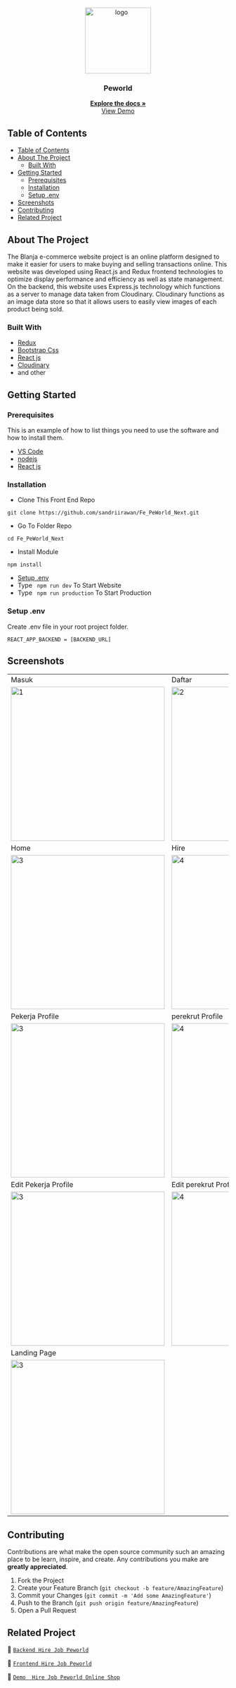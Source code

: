 <br />
<p align="center">
<div align="center">
  <img height="150" <img src="https://github.com/sandriirawan/Fe_PeWorld_Next/assets/80002249/ba9b545d-5143-4d03-8546-dad6b7c00cda" alt="logo" border="0"/>
</div>
  <h3 align="center">Peworld</h3>
  <p align="center">
    <a href="https://peworld-six.vercel.app/"><strong>Explore the docs »</strong></a>
    <br />
    <a href="https://peworld-six.vercel.app/">View Demo</a>
  </p>
</p>



<!-- TABLE OF CONTENTS -->

## Table of Contents

- [Table of Contents](#table-of-contents)
- [About The Project](#about-the-project)
  - [Built With](#built-with)
- [Getting Started](#getting-started)
  - [Prerequisites](#prerequisites)
  - [Installation](#installation)
  - [Setup .env](#setup-env)
- [Screenshots](#screenshots)
- [Contributing](#contributing)
- [Related Project](#related-project)

<!-- ABOUT THE PROJECT -->

## About The Project

The Blanja e-commerce website project is an online platform designed to make it easier for users to make buying and selling transactions online. This website was developed using React.js and Redux frontend technologies to optimize display performance and efficiency as well as state management. On the backend, this website uses Express.js technology which functions as a server to manage data taken from Cloudinary. Cloudinary functions as an image data store so that it allows users to easily view images of each product being sold.

### Built With

- [Redux](https://redux.js.org/)
- [Bootstrap Css](https://getbootstrap.com/)
- [React js](https://reactjs.org/)
- [Cloudinary](https://cloudinary.com/)
- and other

<!-- GETTING STARTED -->

## Getting Started

### Prerequisites

This is an example of how to list things you need to use the software and how to install them.
- [VS Code](https://code.visualstudio.com/)
- [nodejs](https://nodejs.org/en/download/)
- [React js](https://reactjs.org/)


### Installation

- Clone This Front End Repo

```
git clone https://github.com/sandriirawan/Fe_PeWorld_Next.git
```

- Go To Folder Repo

```
cd Fe_PeWorld_Next
```

- Install Module

```
npm install
```

- <a href="#setup-env">Setup .env</a>
- Type ` npm run dev` To Start Website
- Type ` npm run production` To Start Production

### Setup .env

Create .env file in your root project folder.

```
REACT_APP_BACKEND = [BACKEND_URL]
```

<!-- ROADMAP -->



## Screenshots

<table>
     <tr>
    <td>Masuk</td>
    <td>Daftar</td>
  </tr>
 <tr>
    <td><img width="350px" src="https://github.com/sandriirawan/Fe_PeWorld_Next/assets/80002249/68492fca-98b9-483c-a1c5-382df687e2fa" border="0" alt="1" /></td>
    <td> <img width="350px" src="https://github.com/sandriirawan/Fe_PeWorld_Next/assets/80002249/393e3d7b-bae6-437f-a028-1c0223dcdd39"  border="0"  alt="2" /></td>
  </tr>

   <tr>
     <td>Home</td>
    <td>Hire</td>
  </tr>
  <tr>
    <td><img width="350px" src="https://github.com/sandriirawan/Fe_PeWorld_Next/assets/80002249/013c2be8-091d-4dd1-a889-dd9acc92bcf4" border="0" alt="3" /> </td>
     <td><img width="350px" src="https://github.com/sandriirawan/Fe_PeWorld_Next/assets/80002249/a546fe9b-dae5-4157-add8-6fef08fd6698"  border="0" alt="4" /></td>
  </tr>
   <tr>
    <td>Pekerja Profile</td>
     <td>perekrut Profile</td>
  </tr>
    <td><img width="350px" src="https://github.com/sandriirawan/Fe_PeWorld_Next/assets/80002249/df1ccecf-64f8-49e1-8176-3cbeea787c2c" border="0" alt="3" /> </td>
     <td><img width="350px" src="https://github.com/sandriirawan/Fe_PeWorld_Next/assets/80002249/a19e5b9e-c24b-45fa-a894-8ddf19aac861"  border="0" alt="4" /></td>
  </tr>
   <tr>
    <td>Edit Pekerja Profile</td>
     <td>Edit perekrut Profile</td>
  </tr>
  <tr>
    <td><img width="350px"  src="https://github.com/sandriirawan/Fe_PeWorld_Next/assets/80002249/d2d5386e-9ac4-496b-a37a-d33ae7df38d2" border="0" alt="3" /> </td>
     <td><img width="350px"  src="https://github.com/sandriirawan/Fe_PeWorld_Next/assets/80002249/1ea1aba5-93aa-473f-8fd4-54acc1988613"  border="0" alt="4" /></td>
  </tr>
  <tr>
    <td>Landing Page</td>
  </tr>
  <tr>
    <td><img width="350px" src="https://github.com/sandriirawan/Fe_PeWorld_Next/assets/80002249/7ed5a44f-9dc2-42d1-9f23-178f7829c8bd"  border="0" alt="3" /> </td>
  </tr>
 
</table>

<!-- CONTRIBUTING -->

## Contributing



Contributions are what make the open source community such an amazing place to be learn, inspire, and create. Any contributions you make are **greatly appreciated**.

1. Fork the Project
2. Create your Feature Branch (`git checkout -b feature/AmazingFeature`)
3. Commit your Changes (`git commit -m 'Add some AmazingFeature'`)
4. Push to the Branch (`git push origin feature/AmazingFeature`)
5. Open a Pull Request

## Related Project

:rocket: [`Backend Hire Job Peworld`](https://github.com/sandriirawan/Be_PeWorld)

:rocket: [`Frontend Hire Job Peworld`](https://github.com/sandriirawan/Fe_PeWorld_Next)

:rocket: [`Demo  Hire Job Peworld Online Shop`](https://peworld-six.vercel.app/)
